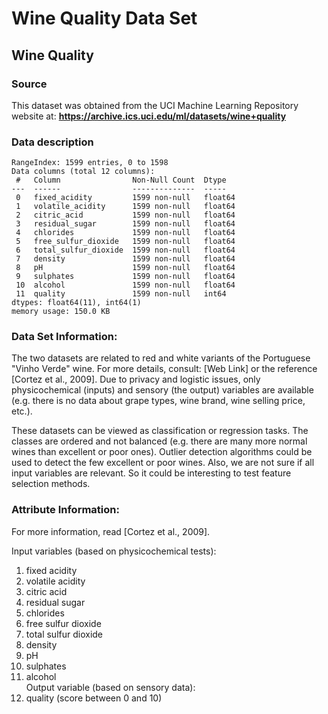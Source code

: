 # Wine Quality Data Set
## Wine Quality
### Source
This dataset was obtained from the UCI Machine Learning Repository website at: **https://archive.ics.uci.edu/ml/datasets/wine+quality**

### Data description

	RangeIndex: 1599 entries, 0 to 1598
	Data columns (total 12 columns):
	 #   Column                Non-Null Count  Dtype  
	---  ------                --------------  -----  
	 0   fixed_acidity         1599 non-null   float64
	 1   volatile_acidity      1599 non-null   float64
	 2   citric_acid           1599 non-null   float64
	 3   residual_sugar        1599 non-null   float64
	 4   chlorides             1599 non-null   float64
	 5   free_sulfur_dioxide   1599 non-null   float64
	 6   total_sulfur_dioxide  1599 non-null   float64
	 7   density               1599 non-null   float64
	 8   pH                    1599 non-null   float64
	 9   sulphates             1599 non-null   float64
	 10  alcohol               1599 non-null   float64
	 11  quality               1599 non-null   int64  
	dtypes: float64(11), int64(1)
	memory usage: 150.0 KB

### Data Set Information:

The two datasets are related to red and white variants of the Portuguese "Vinho Verde" wine. For more details, consult: [Web Link] or the reference [Cortez et al., 2009]. Due to privacy and logistic issues, only physicochemical (inputs) and sensory (the output) variables are available (e.g. there is no data about grape types, wine brand, wine selling price, etc.).

These datasets can be viewed as classification or regression tasks. The classes are ordered and not balanced (e.g. there are many more normal wines than excellent or poor ones). Outlier detection algorithms could be used to detect the few excellent or poor wines. Also, we are not sure if all input variables are relevant. So it could be interesting to test feature selection methods.


### Attribute Information:

For more information, read [Cortez et al., 2009].

Input variables (based on physicochemical tests):
1. fixed acidity
2. volatile acidity
3. citric acid
4. residual sugar
5. chlorides
6. free sulfur dioxide
7. total sulfur dioxide
8. density
9. pH
10. sulphates
11. alcohol
<br>Output variable (based on sensory data):
12. quality (score between 0 and 10)
